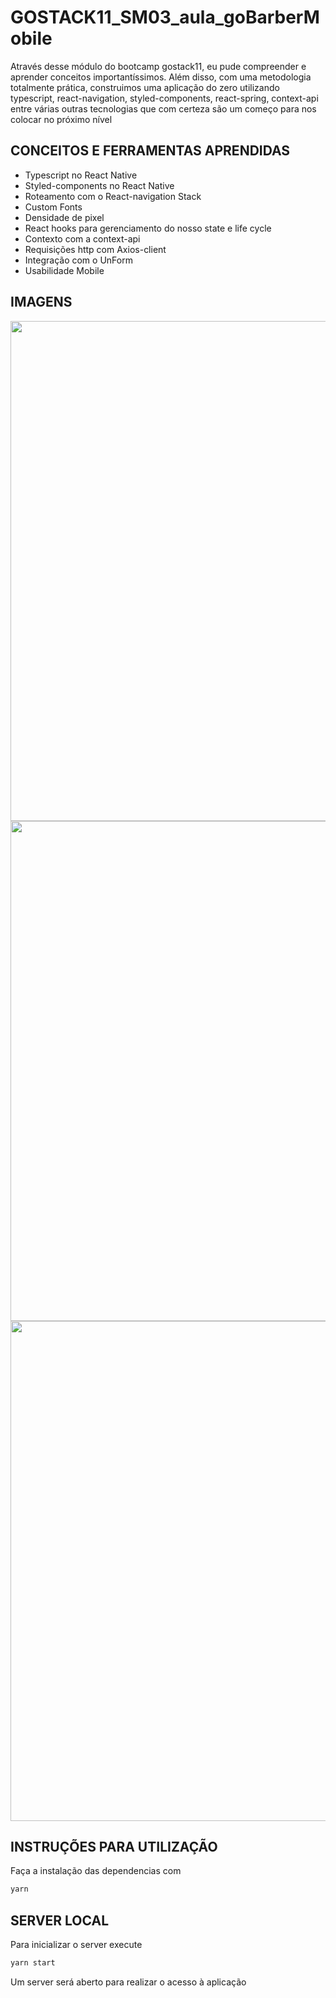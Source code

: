 # GOSTACK11_SM03_aula_goBarberMobile
Através desse módulo do bootcamp gostack11, eu pude compreender e aprender conceitos importantíssimos. Além disso, com uma metodologia totalmente prática, construimos uma aplicação do zero utilizando typescript, react-navigation, styled-components, react-spring, context-api entre várias outras tecnologias que com certeza são um começo para nos colocar no próximo nível

## CONCEITOS E FERRAMENTAS APRENDIDAS
- Typescript no React Native
- Styled-components no React Native
- Roteamento com o React-navigation Stack
- Custom Fonts
- Densidade de pixel
- React hooks para gerenciamento do nosso state e life cycle
- Contexto com a context-api
- Requisições http com Axios-client
- Integração com o UnForm
- Usabilidade Mobile

## IMAGENS
<img src="https://i.imgur.com/tC0F7g1.jpg" width="800">
<img src="https://i.imgur.com/rUOG4Uz.jpg" width="800">
<img src="https://i.imgur.com/uNAe0nj.jpg" width="800">

## INSTRUÇÕES PARA UTILIZAÇÃO

Faça a instalação das dependencias com

```sh
yarn
```

## SERVER LOCAL

Para inicializar o server execute

```sh
yarn start
```

Um server será aberto para realizar o acesso à aplicação
